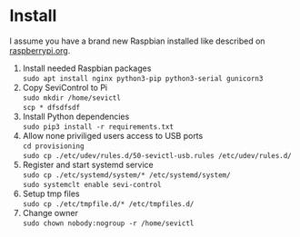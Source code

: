 Install
=======

I assume you have a brand new Raspbian installed like described on 
[raspberrypi.org](https://www.raspberrypi.org/documentation/installation/installing-images/README.md).

1. Install needed Raspbian packages  
`sudo apt install nginx python3-pip python3-serial gunicorn3`
2. Copy SeviControl to Pi  
`sudo mkdir /home/sevictl`  
`scp * dfsdfsdf`
3. Install Python dependencies  
`sudo pip3 install -r requirements.txt`
4. Allow none priviliged users access to USB ports  
`cd provisioning`  
`sudo cp ./etc/udev/rules.d/50-sevictl-usb.rules /etc/udev/rules.d/`
5. Register and start systemd service  
`sudo cp ./etc/systemd/system/* /etc/systemd/system/`  
`sudo systemclt enable sevi-control`
6. Setup tmp files  
`sudo cp ./etc/tmpfile.d/* /etc/tmpfiles.d/`  
7. Change owner  
`sudo chown nobody:nogroup -r /home/sevictl`  


